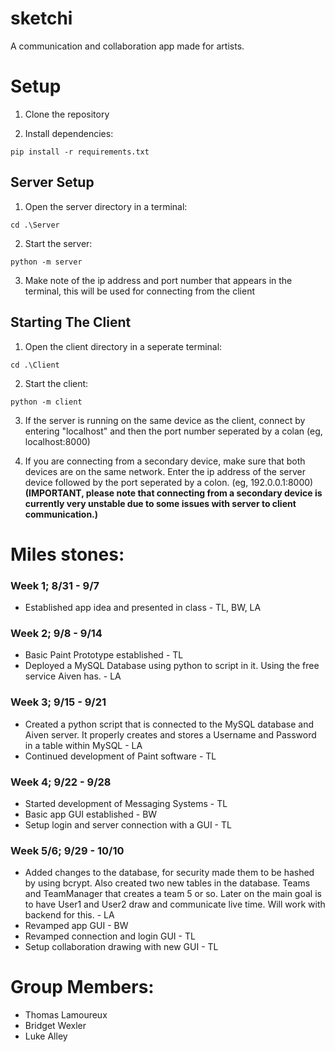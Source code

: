 # sketchi
A communication and collaboration app made for artists.

# Setup
1. Clone the repository

2. Install dependencies:
```
pip install -r requirements.txt
```

## Server Setup
1. Open the server directory in a terminal:
```
cd .\Server
```
2. Start the server:
```
python -m server
```

3. Make note of the ip address and port number that appears in the terminal, this will be used for connecting from the client

## Starting The Client
1. Open the client directory in a seperate terminal:
```
cd .\Client
```
2. Start the client:
```
python -m client
```

3. If the server is running on the same device as the client, connect by entering "localhost" and then the port number seperated by a colan (eg, localhost:8000)

4. If you are connecting from a secondary device, make sure that both devices are on the same network. Enter the ip address of the server device followed by the port seperated by a colon. (eg, 192.0.0.1:8000)\
**(IMPORTANT, please note that connecting from a secondary device is currently very unstable due to some issues with server to client communication.)**



# Miles stones:
### Week 1; 8/31 - 9/7
- Established app idea and presented in class - TL, BW, LA
### Week 2; 9/8 - 9/14
- Basic Paint Prototype established - TL
- Deployed a MySQL Database using python to script in it. Using the free service Aiven has. - LA
### Week 3; 9/15 - 9/21
- Created a python script that is connected to the MySQL database and Aiven server. It properly creates and stores a Username and Password in a table within MySQL - LA
- Continued development of Paint software - TL
### Week 4; 9/22 - 9/28
- Started development of Messaging Systems - TL
- Basic app GUI established - BW
- Setup login and server connection with a GUI - TL
### Week 5/6; 9/29 - 10/10
- Added changes to the database, for security made them to be hashed by using bcrypt. Also created two new tables in the database. Teams and TeamManager that creates a team 5 or so. Later on the main goal is to have User1 and User2 draw and communicate live time. Will work with backend for this. - LA
- Revamped app GUI - BW
- Revamped connection and login GUI - TL
- Setup collaboration drawing with new GUI - TL


# Group Members:
- Thomas Lamoureux
- Bridget Wexler
- Luke Alley
